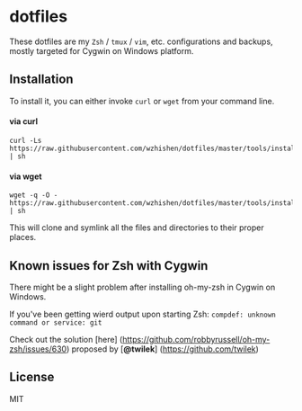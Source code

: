 # dotfiles

These dotfiles are my `Zsh` / `tmux` / `vim`, etc. configurations and backups, mostly targeted for Cygwin on Windows platform.

## Installation

To install it, you can either invoke `curl` or `wget` from your command line.

#### via curl
```
curl -Ls https://raw.githubusercontent.com/wzhishen/dotfiles/master/tools/install.sh | sh
```

#### via wget
```
wget -q -O - https://raw.githubusercontent.com/wzhishen/dotfiles/master/tools/install.sh | sh
```

This will clone and symlink all the files and directories to their proper places.

## Known issues for Zsh with Cygwin

There might be a slight problem after installing oh-my-zsh in Cygwin on Windows.

If you've been getting wierd output upon starting Zsh:
```compdef: unknown command or service: git```

Check out the solution [here] (https://github.com/robbyrussell/oh-my-zsh/issues/630) proposed by [**@twilek**] (https://github.com/twilek)

## License
MIT
